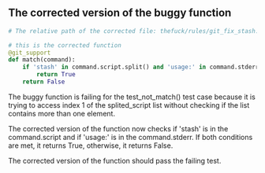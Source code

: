 ## The corrected version of the buggy function
```python
# The relative path of the corrected file: thefuck/rules/git_fix_stash.py

# this is the corrected function
@git_support
def match(command):
    if 'stash' in command.script.split() and 'usage:' in command.stderr:
        return True
    return False
```

The buggy function is failing for the test_not_match() test case because it is trying to access index 1 of the splited_script list without checking if the list contains more than one element.

The corrected version of the function now checks if 'stash' is in the command.script and if 'usage:' is in the command.stderr. If both conditions are met, it returns True, otherwise, it returns False.

The corrected version of the function should pass the failing test.